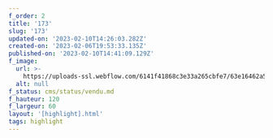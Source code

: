 ```yaml
---
f_order: 2
title: '173'
slug: '173'
updated-on: '2023-02-10T14:26:03.282Z'
created-on: '2023-02-06T19:53:33.135Z'
published-on: '2023-02-10T14:41:09.129Z'
f_image:
  url: >-
    https://uploads-ssl.webflow.com/6141f41868c3e33a265cbfe7/63e16462a53a6348225dd750_173.jpg
  alt: null
f_status: cms/status/vendu.md
f_hauteur: 120
f_largeur: 60
layout: '[highlight].html'
tags: highlight
---
```



